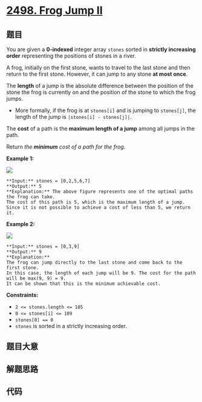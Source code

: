 # [2498. Frog Jump II](https://leetcode.com/problems/frog-jump-ii)

## 题目

You are given a **0-indexed** integer array `stones` sorted in **strictly
increasing order** representing the positions of stones in a river.

A frog, initially on the first stone, wants to travel to the last stone and
then return to the first stone. However, it can jump to any stone **at most
once**.

The **length** of a jump is the absolute difference between the position of
the stone the frog is currently on and the position of the stone to which the
frog jumps.

  * More formally, if the frog is at `stones[i]` and is jumping to `stones[j]`, the length of the jump is `|stones[i] - stones[j]|`.

The **cost** of a path is the **maximum length of a jump** among all jumps in
the path.

Return _the **minimum** cost of a path for the frog_.



**Example 1:**

![](https://assets.leetcode.com/uploads/2022/11/14/example-1.png)

    
    
    **Input:** stones = [0,2,5,6,7]
    **Output:** 5
    **Explanation:** The above figure represents one of the optimal paths the frog can take.
    The cost of this path is 5, which is the maximum length of a jump.
    Since it is not possible to achieve a cost of less than 5, we return it.
    

**Example 2:**

![](https://assets.leetcode.com/uploads/2022/11/14/example-2.png)

    
    
    **Input:** stones = [0,3,9]
    **Output:** 9
    **Explanation:** 
    The frog can jump directly to the last stone and come back to the first stone. 
    In this case, the length of each jump will be 9. The cost for the path will be max(9, 9) = 9.
    It can be shown that this is the minimum achievable cost.
    



**Constraints:**

  * `2 <= stones.length <= 105`
  * `0 <= stones[i] <= 109`
  * `stones[0] == 0`
  * `stones` is sorted in a strictly increasing order.


## 题目大意

## 解题思路

## 代码

```javascript

```
